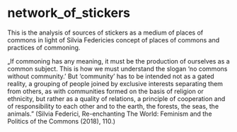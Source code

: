 # network_of_stickers
This is the analysis of sources of stickers as a medium of places of commons in light of Silvia Federicies concept of places of commons and practices of commoning.

„If commoning has any meaning, it must be the production of ourselves as a common subject. This is how we must understand the slogan ‘no commons without community.’ But ‘community’ has to be intended not as a gated reality, a grouping of people joined by exclusive interests separating them from others, as with communities formed on the basis of religion or ethnicity, but rather as a quality of relations, a principle of cooperation and of responsibility to each other and to the earth, the forests, the seas, the animals.” (Silvia Federici, Re-enchanting The World: Feminism and the Politics of the Commons (2018), 110.)
